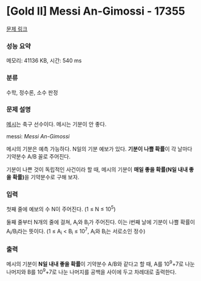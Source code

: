 # [Gold II] Messi An-Gimossi - 17355 

[문제 링크](https://www.acmicpc.net/problem/17355) 

### 성능 요약

메모리: 41136 KB, 시간: 540 ms

### 분류

수학, 정수론, 소수 판정

### 문제 설명

<p><a href="https://www.acmicpc.net/user/messi">메시</a>는 축구 선수이다. 메시는 기분이 안 좋다.</p>

<p>messi: <em>Messi An-Gimossi</em></p>

<p>메시의 기분은 예측 가능하다. N일의 기분 예보가 있다. <strong>기분이 나쁠 확률</strong>이 각 날마다 기약분수 A/B 꼴로 주어진다.</p>

<p>기분이 나쁜 것이 독립적인 사건이라 할 때, 메시의 기분이 <strong>매일 좋을 확률(N일 내내 좋을 확률)</strong>을 기약분수로 구해 보자.</p>

### 입력 

 <p>첫째 줄에 예보의 수 N이 주어진다. (1 ≤ N ≤ 10<sup>5</sup>)</p>

<p>둘째 줄부터 N개의 줄에 걸쳐, A<sub>i</sub>와 B<sub>i</sub>가 주어진다. 이는 i번째 날에 기분이 나쁠 확률이 A<sub>i</sub>/B<sub>i</sub>라는 뜻이다. (1 ≤ A<sub>i</sub> < B<sub>i</sub> ≤ 10<sup>7</sup>, A<sub>i</sub>와 B<sub>i</sub>는 서로소인 정수)</p>

### 출력 

 <p>메시의<strong> </strong>기분이 <strong>N일 내내 좋을 확률</strong>이 기약분수 A/B와 같다고 할 때, A를 10<sup>9</sup>+7로 나눈 나머지와 B를 10<sup>9</sup>+7로 나눈 나머지를 공백을 사이에 두고 차례대로 출력한다.</p>

